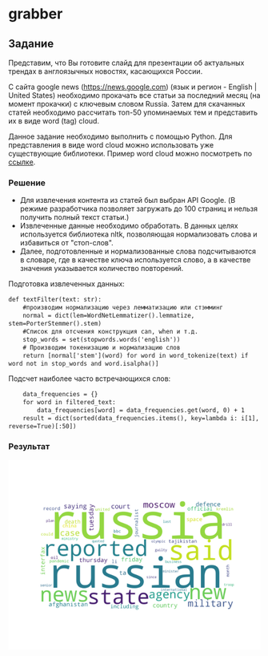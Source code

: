 # grabber
## Задание
Представим, что Вы готовите слайд для презентации об актуальных трендах в англоязычных новостях, касающихся России.

С сайта google news (https://news.google.com) (язык и регион - English | United States) необходимо
прокачать все статьи за последний месяц (на момент прокачки) с ключевым словом Russia.
Затем для скачанных статей необходимо рассчитать топ-50 упоминаемых тем и представить их в виде word (tag) cloud.

Данное задание необходимо выполнить с помощью Python.
Для представления в виде word cloud можно использовать уже существующие библиотеки.
Пример word cloud можно посмотреть по [ссылке](https://altoona.psu.edu/sites/altoona/files/success-word-cloud.jpg).
### Решение 
- Для извлечения контента из статей был выбран API Google. (В режиме разработчика позволяет загружать до 100 страниц и нельзя получить полный текст статьи.)
- Извлеченные данные необходимо обработать. В данных целях используется библиотека nltk, позволяющая нормализовать слова и избавиться от "стоп-слов".
- Далее, подготовленные и нормализованные слова подсчитываются в словаре, где в качестве ключа используется слово, а в качестве значения указывается количество повторений.

Подготовка извлеченных данных:
```
def textFilter(text: str):
    #производим нормализацию через лемматизацию или стэмминг
    normal = dict(lem=WordNetLemmatizer().lemmatize, stem=PorterStemmer().stem)
    #Cписок для отсчения конструкция can, when и т.д.
    stop_words = set(stopwords.words('english'))
    # Производим токенизацию и нормализацию слов
    return [normal['stem'](word) for word in word_tokenize(text) if word not in stop_words and word.isalpha()]
```
Подсчет наиболее часто встречающихся слов:
```
    data_frequencies = {}
    for word in filtered_text:
        data_frequencies[word] = data_frequencies.get(word, 0) + 1
    result = dict(sorted(data_frequencies.items(), key=lambda i: i[1], reverse=True)[:50])
```
### Результат
![Image Alt](https://github.com/4ainsmoker/grabber/blob/master/lem.png)
